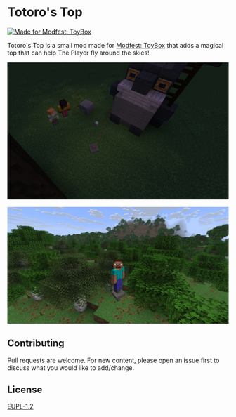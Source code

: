 # Totoro's Top

[![Made for Modfest: ToyBox](https://raw.githubusercontent.com/ModFest/art/refs/heads/v2/badge/svg/toybox/cozy.svg)](https://modfest.net/toybox)

Totoro's Top is a small mod made for [Modfest: ToyBox](https://modfest.net/toybox) that adds a magical top that can help The Player fly around the skies!

![A large totoro, medium totoro, small totoro, and two humans watch as a top spins.](.images/25a5e73e803096d0be92f39c2551c60b66290e42.png)

![A player flying atop the magical spinning top above a forest](.images/5c4ac2e78e53f7ff647ef7ac58f803393721208d.png)

## Contributing
Pull requests are welcome. For new content, please open an issue first to discuss what you would like to add/change.

## License
[EUPL-1.2](https://opensource.org/license/EUPL-1.2)